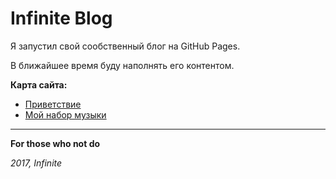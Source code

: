 # Infinite Blog

Я запустил свой сообственный блог на GitHub Pages.

В ближайшее время буду наполнять его контентом.

**Карта сайта:**
- [Приветствие](hello.md)
- [Мой набор музыки](mymusic.md)

***
**For those who not do**

_2017, Infinite_
